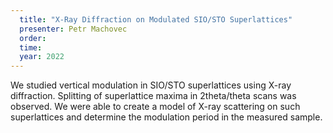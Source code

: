 ```yaml
---
  title: "X-Ray Diffraction on Modulated SIO/STO Superlattices"
  presenter: Petr Machovec
  order: 
  time: 
  year: 2022
---
```

We studied vertical modulation in SIO/STO superlattices using X-ray diffraction. Splitting of superlattice maxima in 2theta/theta scans was observed. We were able to create a model of X-ray scattering on such superlattices and determine the modulation period in the measured sample.